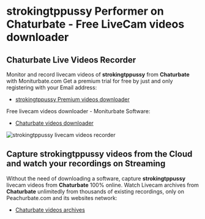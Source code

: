 # strokingtppussy Performer on Chaturbate - Free LiveCam videos downloader

## Chaturbate Live Videos Recorder

Monitor and record livecam videos of **strokingtppussy** from **Chaturbate** with Moniturbate.com
Get a premium trial for free by just and only registering with your Email address:
* [strokingtppussy Premium videos downloader](https://moniturbate.com/request-demo-licence-key.html)

Free livecam videos downloader - Moniturbate Software:
* [Chaturbate videos downloader](https://moniturbate.com/moniturbate-download-software.html)

![strokingtppussy livecam videos recorder](https://peachurnet.com/templates/moniturbate-software.png)


## Capture strokingtppussy videos from the Cloud and watch your recordings on Streaming

Without the need of downloading a software, capture **strokingtppussy** livecam videos from **Chaturbate** 100% online.
Watch Livecam archives from **Chaturbate** unlimitedly from thousands of existing recordings, only on Peachurbate.com and its websites network:
* [Chaturbate videos archives](https://peachurnet.com/)